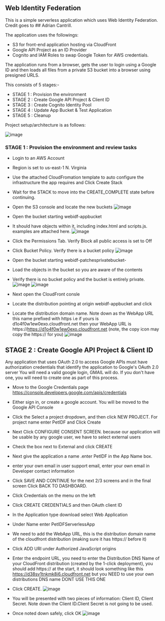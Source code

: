 ## Web Identity Federation
This is a simple serverless application which uses Web Identity Federation. Credit goes to ## Adrian Cantrill.

The application uses the followings: 
- S3 for front-end application hosting via CloudFront
- Google API Project as an ID Provider
- Cognito and IAM Roles to swap Google Token for AWS credentials.
  
The application runs from a browser, gets the user to login using a Google ID and then loads all files from a private S3 bucket into a browser using presigned URLS.

This consists of 5 stages:-

- STAGE 1 : Provision the environment
- STAGE 2 : Create Google API Project & Client ID
- STAGE 3 : Create Cognito Identity Pool
- STAGE 4 : Update App Bucket & Test Application
- STAGE 5 : Cleanup

Project setup/architecture is as follows:

![image](https://github.com/sujoy124/AWS-projects/assets/91733661/071e9056-1a4e-4324-9ef5-19158a8bedb1)


### STAGE 1 : Provision the environment and review tasks

- Login to an AWS Account
- Region is set to us-east-1 N. Virginia
- Use the attached CloudFromation template to auto configure the infrastructure the app requires and Click Create Stack
- Wait for the STACK to move into the CREATE_COMPLETE state before continuing.
- Open the S3 console and locate the new buckets
![image](https://github.com/sujoy124/AWS-projects/assets/91733661/151a8165-e1d2-4fe5-b779-a6c612b62b84)

- Open the bucket starting webidf-appbucket
- It should have objects within it, including index.html and scripts.js. examples are attached here.
![image](https://github.com/sujoy124/AWS-projects/assets/91733661/2f71b17f-1bfb-46af-ad64-8d3badb04834)

- Click the Permissions Tab. Verify Block all public access is set to Off
- Click Bucket Policy. Verify there is a bucket policy
![image](https://github.com/sujoy124/AWS-projects/assets/91733661/17fa6585-2bc1-4148-bed7-54ae44f61f34)

- Open the bucket starting webidf-patchesprivatebucket-
- Load the objects in the bucket so you are aware of the contents
- Verify there is no bucket policy and the bucket is entirely private.
![image](https://github.com/sujoy124/AWS-projects/assets/91733661/72d56eaf-85b2-466c-8cba-37577dedce88)
![image](https://github.com/sujoy124/AWS-projects/assets/91733661/b4e20cd6-09a3-4a86-98e4-cf32f5899f1c)

- Next open the CloudFront consle
- Locate the distribution pointing at origin webidf-appbucket and click
- Locate the distribution domain name. Note down as the WebApp URL this name prefixed with https i.e if yours is d1o4f0w1ew0exo.cloudfront.net then your WebApp URL is https://https://d1o4f0w1ew0exo.cloudfront.net (note, the copy icon may copy the https:// for you)
![image](https://github.com/sujoy124/AWS-projects/assets/91733661/2cfe09b7-aa15-44e6-92a9-bf6af59e61f1)

## STAGE 2 : Create Google API Project & Client ID

Any application that uses OAuth 2.0 to access Google APIs must have authorization credentials that identify the application to Google's OAuth 2.0 server
You will need a valid google login, GMAIL will do. If you don't have one, you will need to create one as part of this process.
- Move to the Google Credentials page https://console.developers.google.com/apis/credentials
- Either sign in, or create a google account. You will be moved to the Google API Console
- Click the Select a project dropdown, and then click NEW PROJECT.  For project name enter PetIDF and Click Create
- Next Click CONFIGURE CONSENT SCREEN. because our application will be usable by any google user, we have to select external users
- Check the box next to External and click CREATE
- Next give the application a name .enter PetIDF in the App Name box.
- enter your own email in user support email, enter your own email in Developer contact information
- Click SAVE AND CONTINUE for the next 2/3 screens and in the final screen Click BACK TO DASHBOARD.
- Click Credentials on the menu on the left
- Click CREATE CREDENTIALS and then OAuth client ID
- In the Application type download select Web Application
- Under Name enter PetIDFServerlessApp
- We need to add the WebApp URL, this is the distribution domain name of the cloudfront distribution (making sure it has https:// before it)
- Click ADD URI under Authorized JavaScript origins
- Enter the endpoint URL, you need to enter the Distribution DNS Name of your CloudFront distribution (created by the 1-click deployment), you should add https:// at the start, it should look something like this https://d38sv1tnkmk8i6.cloudfront.net but you NEED to use your own distributions DNS name DONT USE THIS ONE
- Click CREATE.
![image](https://github.com/sujoy124/AWS-projects/assets/91733661/f37439f4-4401-4baa-8c91-4a9194534600)

- You will be presented with two pieces of information: Client ID, Client Secret. Note down the Client ID.Client Secret is not going to be used.
- Once noted down safely, click OK
![image](https://github.com/sujoy124/AWS-projects/assets/91733661/ccde28a0-3e8f-41b6-ab2a-0df4fabe4fed)

